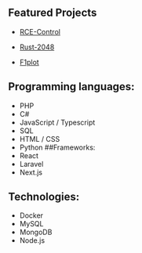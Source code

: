 <!--
TODO: add introduction here
-->

## Featured Projects

- [RCE-Control](https://github.com/keesvanopdorp/rce-control)
  
- [Rust-2048](https://github.com/keesvanopdorp/rust-2048)

- [F1plot](https://github.com/keesvanopdorp/F1Plot)

## Programming languages:
- PHP
- C#
- JavaScript / Typescript
- SQL
- HTML / CSS
- Python
##Frameworks: 
- React
- Laravel
- Next.js
## Technologies:
- Docker
- MySQL
- MongoDB
- Node.js
 

<!--
**keesvanopdorp/keesvanopdorp** is a ✨ _special_ ✨ repository because its `README.md` (this file) appears on your GitHub profile.

Here are some ideas to get you started:

- 🔭 I’m currently working on ...
- 🌱 I’m currently learning ...
- 👯 I’m looking to collaborate on ...
- 🤔 I’m looking for help with ...
- 💬 Ask me about ...
- 📫 How to reach me: ...
- 😄 Pronouns: ...
- ⚡ Fun fact: ...
-->
